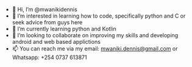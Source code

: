 - 👋 Hi, I’m @mwanikidennis
- 👀 I’m interested in learning how to code, specifically python and C or seek advice from guys here
- 🌱 I’m currently learning python and Kotlin
- 💞️ I’m looking to collaborate on improving my skills and developing android and web based applictions
- 📫 You can reach me via my email: mwaniki.dennis@gmail.com or Whatsapp: +254 0737 613871
<!---
mwanikidennis/mwanikidennis is a ✨ special ✨ repository because its `README.md` (this file) appears on your GitHub profile.
You can click the Preview link to take a look at your changes.
--->
